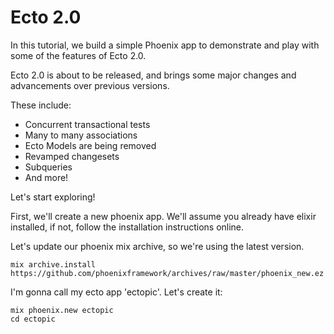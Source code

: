 # Ecto 2.0
In this tutorial, we build a simple Phoenix app to demonstrate and play with some of the features of Ecto 2.0.

Ecto 2.0 is about to be released, and brings some major changes and advancements over previous versions.

These include:
- Concurrent transactional tests
- Many to many associations
- Ecto Models are being removed
- Revamped changesets
- Subqueries
- And more!

Let's start exploring!

First, we'll create a new phoenix app. We'll assume you already have elixir installed, if not, follow the installation instructions online.

Let's update our phoenix mix archive, so we're using the latest version.
```
mix archive.install https://github.com/phoenixframework/archives/raw/master/phoenix_new.ez
```
I'm gonna call my ecto app 'ectopic'. Let's create it:
```
mix phoenix.new ectopic
cd ectopic
```
